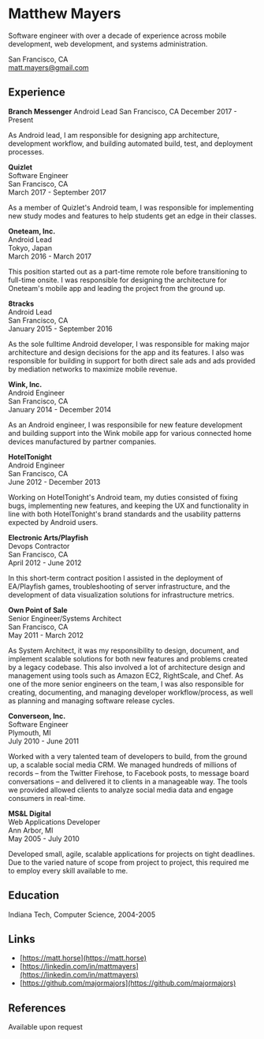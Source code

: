 # Matthew Mayers

Software engineer with over a decade of experience across mobile development, web development, and systems administration.

San Francisco, CA  
matt.mayers@gmail.com

## Experience

**Branch Messenger**
Android Lead
San Francisco, CA
December 2017 - Present

As Android lead, I am responsible for designing app architecture, development workflow, and building automated build, test, and deployment processes.

**Quizlet**  
Software Engineer  
San Francisco, CA  
March 2017 - September 2017

As a member of Quizlet's Android team, I was responsible for implementing new study modes and features to help students get an edge in their classes.

**Oneteam, Inc.**  
Android Lead  
Tokyo, Japan  
March 2016 - March 2017

This position started out as a part-time remote role before transitioning to full-time onsite. I was responsible for designing the architecture for Oneteam's mobile app and leading the project from the ground up.

**8tracks**  
Android Lead  
San Francisco, CA  
January 2015 - September 2016

As the sole fulltime Android developer, I was responsible for making major architecture and design decisions for the app and its features. I also was responsible for building in support for both direct sale ads and ads provided by mediation networks to maximize mobile revenue.

**Wink, Inc.**  
Android Engineer  
San Francisco, CA  
January 2014 - December 2014

As an Android engineer, I was responsibile for new feature development and building support into the Wink mobile app for various connected home devices manufactured by partner companies.

**HotelTonight**  
Android Engineer  
San Francisco, CA  
June 2012 - December 2013

Working on HotelTonight's Android team, my duties consisted of fixing bugs, implementing new features, and keeping the UX and functionality in line with both HotelTonight's brand standards and the usability patterns expected by Android users.

**Electronic Arts/Playfish**  
Devops Contractor  
San Francisco, CA  
April 2012 - June 2012

In this short-term contract position I assisted in the deployment of EA/Playfish games, troubleshooting of server infrastructure, and the development of data visualization solutions for infrastructure metrics.

**Own Point of Sale**  
Senior Engineer/Systems Architect  
San Francisco, CA  
May 2011 - March 2012

As System Architect, it was my responsibility to design, document, and implement scalable solutions for both new features and problems created by a legacy codebase. This also involved a lot of architecture design and management using tools such as Amazon EC2, RightScale, and Chef. As one of the more senior engineers on the team, I was also responsible for creating, documenting, and managing developer workflow/process, as well as planning and managing software release cycles.

**Converseon, Inc.**  
Software Engineer  
Plymouth, MI  
July 2010 - June 2011

Worked with a very talented team of developers to build, from the ground up, a scalable social media CRM. We managed hundreds of millions of records – from the Twitter Firehose, to Facebook posts, to message board conversations – and delivered it to clients in a manageable way. The tools we provided allowed clients to analyze social media data and engage consumers in real-time.

**MS&L Digital**  
Web Applications Developer  
Ann Arbor, MI  
May 2005 - July 2010

Developed small, agile, scalable applications for projects on tight deadlines. Due to the varied nature of scope from project to project, this required me to employ every skill available to me.

## Education

Indiana Tech, Computer Science, 2004-2005

## Links

- [https://matt.horse](https://matt.horse)
- [https://linkedin.com/in/mattmayers](https://linkedin.com/in/mattmayers)
- [https://github.com/majormajors](https://github.com/majormajors)

## References

Available upon request
